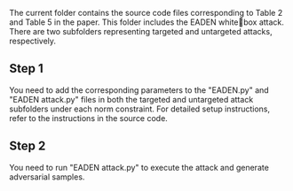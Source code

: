 The current folder contains the source code files corresponding to Table 2 and Table 5 in the paper. This folder includes the EADEN whitebox attack. There are two subfolders representing targeted and untargeted attacks, respectively.
## Step 1
You need to add the corresponding parameters to the "EADEN.py" and "EADEN attack.py" files in both the targeted and untargeted attack subfolders under each norm constraint. For detailed setup instructions, refer to the instructions in the source code.
## Step 2
You need to run "EADEN attack.py" to execute the attack and generate adversarial samples.
